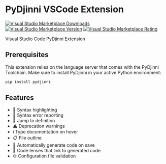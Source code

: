 # PyDjinni VSCode Extension

[![Visual Studio Marketplace Downloads](https://img.shields.io/visual-studio-marketplace/d/PyDjinni.pydjinni-vscode)](https://marketplace.visualstudio.com/items?itemName=PyDjinni.pydjinni-vscode)
[![Visual Studio Marketplace Version](https://img.shields.io/visual-studio-marketplace/v/PyDjinni.pydjinni-vscode)](https://marketplace.visualstudio.com/items?itemName=PyDjinni.pydjinni-vscode&ssr=false#version-history)
[![Visual Studio Marketplace Rating](https://img.shields.io/visual-studio-marketplace/stars/PyDjinni.pydjinni-vscode)](https://marketplace.visualstudio.com/items?itemName=PyDjinni.pydjinni-vscode&ssr=false#review-details)

Visual Studio Code PyDjinni Extension

## Prerequisites

This extension relies on the language server that comes with the PyDjinni Toolchain.
Make sure to install PyDjinni in your active Python environment:

```sh
pip install pydjinni
```

## Features

* 🌈 Syntax highlighting
* 🔎 Syntax error reporting
* 🎯 Jump to definition
* ⚠️ Deprecation warnings
* ℹ️ Type documentation on hover
* 📋 File outline
* 💾 Automatically generate code on save
* 🔗 Code lenses that link to generated code
* ⚙️ Configuration file validation

